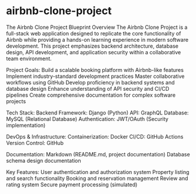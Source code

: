 # airbnb-clone-project
The Airbnb Clone Project Blueprint
Overview
The Airbnb Clone Project is a full-stack web application designed to replicate the core functionality of Airbnb while providing a hands-on learning experience in modern software development. This project emphasizes backend architecture, database design, API development, and application security within a collaborative team environment.

Project Goals:
Build a scalable booking platform with Airbnb-like features
Implement industry-standard development practices
Master collaborative workflows using GitHub
Develop proficiency in backend systems and database design
Enhance understanding of API security and CI/CD pipelines
Create comprehensive documentation for complex software projects

Tech Stack:
Backend
Framework: Django (Python)
API: GraphQL
Database: MySQL (Relational Database)
Authentication: JWT/OAuth (Security implementation)

DevOps & Infrastructure:
Containerization: Docker
CI/CD: GitHub Actions
Version Control: GitHub

Documentation:
Markdown (README.md, project documentation)
Database schema design documentation

Key Features:
User authentication and authorization system
Property listing and search functionality
Booking and reservation management
Review and rating system
Secure payment processing (simulated)

